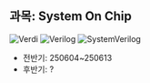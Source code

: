 ## 과목: System On Chip
![Verdi](https://img.shields.io/badge/Tool-VCS_Verdi-003366?logo=python&logoColor=blue)
![Verilog](https://img.shields.io/badge/Verilog-grey?logo=python&logoColor=yellow)
![SystemVerilog](https://img.shields.io/badge/SystemVerilog-grey?logo=python&logoColor=yellow)
* 전반기: 250604~250613 
* 후반기: ?

